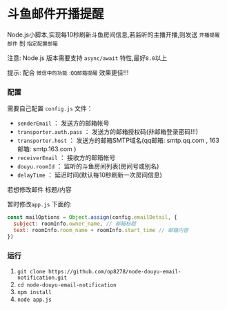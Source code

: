# 斗鱼邮件开播提醒
Node.js小脚本,实现每10秒刷新斗鱼房间信息,若监听的主播开播,则发送 `开播提醒邮件` 到 `指定配置邮箱`

注意: Node.js 版本需要支持 `async/await` 特性,最好`8.0`以上

提示: 配合 `微信中的功能` :`QQ邮箱提醒` 效果更佳!!!
### 配置
需要自己配置 `config.js` 文件：
- `senderEmail` ： 发送方的邮箱帐号
- `transporter.auth.pass` ： 发送方的邮箱授权码(非邮箱登录密码!!!)
- `transporter.host` ： 发送方的邮箱SMTP域名(qq邮箱: smtp.qq.com , 163邮箱: smtp.163.com )
- `receiverEmail` ： 接收方的邮箱帐号
- `douyu.roomId` ： 监听的斗鱼房间列表(房间号或别名)
- `delayTime` ：  延迟时间(默认每10秒刷新一次房间信息)

若想修改邮件 标题/内容

暂时修改`app.js` 下面的:
```js
const mailOptions = Object.assign(config.emailDetail, { 
  subject: roomInfo.owner_name, // 邮箱标题
  text: roomInfo.room_name + roomInfo.start_time // 邮箱内容
})
```
### 运行
1. `git clone https://github.com/op8278/node-douyu-email-notification.git`  
2. `cd node-douyu-email-notification`  
3. `npm install`  
4. `node app.js`  